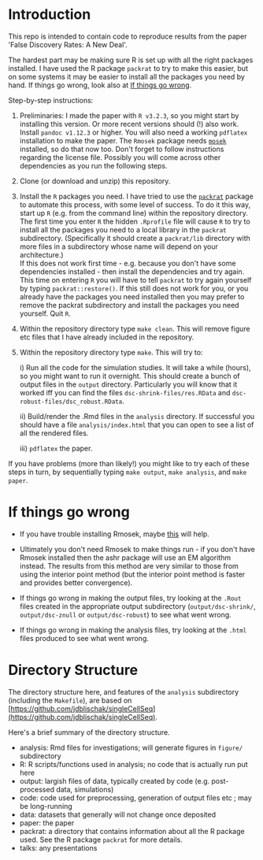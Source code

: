 # Introduction

This repo is intended to contain code to reproduce results
from the paper 'False Discovery Rates: A New Deal'.

The hardest part may be making sure R is set up with all the right packages installed.
I have used the R package `packrat` to try to make this easier, but on some systems
it may be easier to install all the packages you need by hand. If things go wrong, look also at
[If things go wrong](#if-things-go-wrong).

Step-by-step instructions:

1. Preliminaries: I made the paper with `R v3.2.3`, so you might start by installing this version. Or more recent versions should (!) also work. Install `pandoc v1.12.3` or higher. You will also need a working `pdflatex` installation to make the paper. The `Rmosek` package needs [`mosek`](https://www.mosek.com/resources/downloads) installed, so do that now too. Don't forget to follow instructions regarding the license file. Possibly you will come across other
dependencies as you run the following steps.
2. Clone (or download and unzip) this repository.
3. Install the `R` packages you need. I have tried to use the [`packrat`](https://rstudio.github.io/packrat/) package to automate this process, with some level of success. To do it this way, start up `R` (e.g. from the command line) within the repository directory. The first time you enter `R` the hidden `.Rprofile` file will cause `R` to try to install all the packages you need to a local library in the `packrat` subdirectory. (Specifically it should create a `packrat/lib` directory with more files in a subdirectory whose name will depend on your architecture.)  
If this does not work first time - e.g. because you don't have some dependencies installed - then install the dependencies and try again. This time on entering `R` you will have to tell `packrat` to try again yourself by typing `packrat::restore()`.
If this still does not work for you, or you already have the packages you need installed then you may prefer to remove the packrat subdirectory and install the packages you need yourself. Quit `R`.
4. Within the repository directory type `make clean`. This will remove figure etc files that I have already included in the repository.
5. Within the repository directory type `make`. This will try to:

      i) Run all the code for the simulation studies.
It will take a while (hours), so you might want to run it overnight. This should create a bunch of output files in the `output` directory. Particularly you will know that it worked iff you can find the files `dsc-shrink-files/res.RData` and `dsc-robust-files/dsc_robust.RData`.

      ii) Build/render the .Rmd files in the `analysis` directory. If successful you should have a file `analysis/index.html` that you can open to see a list of all the rendered files.

      iii)  `pdflatex` the paper.

If you have problems (more than likely!) you might like to try each of these steps in turn, by sequentially typing
`make output`, `make analysis`, and `make paper`.

# If things go wrong

- If you have trouble installing Rmosek, maybe [this](http://r-forge.r-project.org/scm/viewvc.php/*checkout*/pkg/inst/doc/userguide.pdf?root=rmosek) will help.

- Ultimately you don't need Rmosek to make things run - if you don't have Rmosek installed then the ashr package will use an EM algorithm instead. The results from this method are very similar to those from using the interior point method (but the interior point method is faster and provides better convergence).

- If things go wrong in making the output files, try looking at the `.Rout` files
created in  the appropriate output subdirectory (`output/dsc-shrink/`, `output/dsc-znull` or `output/dsc-robust`)
to see what went wrong.

- If things go wrong in making the analysis files, try looking at the `.html` files produced to see what went wrong.

# Directory Structure

The directory structure here, and features of the `analysis` subdirectory (including the `Makefile`), are based on
[https://github.com/jdblischak/singleCellSeq](https://github.com/jdblischak/singleCellSeq).

Here's a brief summary of the directory structure.
- analysis: Rmd files for investigations; will generate figures in `figure/` subdirectory
- R: R scripts/functions used in analysis; no code that is actually run put here
- output: largish files of data, typically created by code (e.g. post-processed data, simulations)
- code: code used for preprocessing, generation of output files etc ; may be long-running
- data: datasets that generally will not change once deposited
- paper: the paper
- packrat: a directory that contains information about all the R package used.
See the R package `packrat` for more details.
- talks: any presentations
